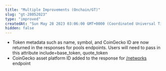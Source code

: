 ```yaml
---
title: "Multiple Improvements (Onchain/GT)"
slug: "gt-28052023"
type: "improved"
createdAt: "Sun May 28 2023 03:06:00 GMT+0000 (Coordinated Universal Time)"
hidden: false
---
```

- Token metadata such as name, symbol, and CoinGecko ID are now returned in the responses for pools endpoints. Users will need to pass in this attribute include=base_token, quote_token
- CoinGecko asset platform ID added to the response for [/networks](/reference/networks-list) endpoint